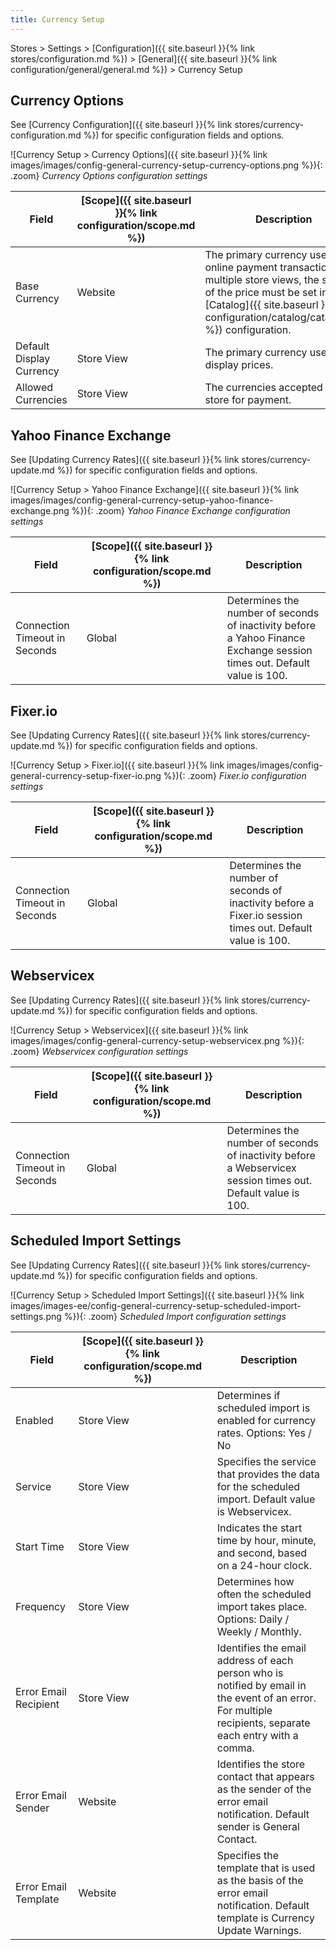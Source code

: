 ```yaml
---
title: Currency Setup
---
```


Stores > Settings > [Configuration]({{ site.baseurl }}{% link stores/configuration.md %}) > [General]({{ site.baseurl }}{% link configuration/general/general.md %}) > Currency Setup

## Currency Options

See [Currency Configuration]({{ site.baseurl }}{% link stores/currency-configuration.md %}) for specific configuration fields and options.

![Currency Setup > Currency Options]({{ site.baseurl }}{% link images/images/config-general-currency-setup-currency-options.png %}){: .zoom}
_Currency Options configuration settings_

|Field|[Scope]({{ site.baseurl }}{% link configuration/scope.md %})|Description|
|--- |--- |--- |
|Base Currency|Website|The primary currency used for all online payment transactions. For multiple store views, the scope of the price  must be set in the [Catalog]({{ site.baseurl }}{% link configuration/catalog/catalog.md %}) configuration.|
|Default Display Currency|Store View|The primary currency used to display prices.|
|Allowed Currencies|Store View|The currencies accepted by your store for payment.|

## Yahoo Finance Exchange

See [Updating Currency Rates]({{ site.baseurl }}{% link stores/currency-update.md %}) for specific configuration fields and options.

![Currency Setup > Yahoo Finance Exchange]({{ site.baseurl }}{% link images/images/config-general-currency-setup-yahoo-finance-exchange.png %}){: .zoom}
_Yahoo Finance Exchange configuration settings_

|Field|[Scope]({{ site.baseurl }}{% link configuration/scope.md %})|Description|
|--- |--- |--- |
|Connection Timeout in Seconds|Global|Determines the number of seconds of inactivity before a Yahoo Finance Exchange session times out. Default value is 100.|

## Fixer.io

See [Updating Currency Rates]({{ site.baseurl }}{% link stores/currency-update.md %}) for specific configuration fields and options.

![Currency Setup > Fixer.io]({{ site.baseurl }}{% link images/images/config-general-currency-setup-fixer-io.png %}){: .zoom}
_Fixer.io configuration settings_

|Field|[Scope]({{ site.baseurl }}{% link configuration/scope.md %})|Description|
|--- |--- |--- |
|Connection Timeout in Seconds|Global|Determines the number of seconds of inactivity before a Fixer.io session times out. Default value is 100.|

## Webservicex

See [Updating Currency Rates]({{ site.baseurl }}{% link stores/currency-update.md %}) for specific configuration fields and options.

![Currency Setup > Webservicex]({{ site.baseurl }}{% link images/images/config-general-currency-setup-webservicex.png %}){: .zoom}
_Webservicex configuration settings_

|Field|[Scope]({{ site.baseurl }}{% link configuration/scope.md %})|Description|
|--- |--- |--- |
|Connection Timeout in Seconds|Global|Determines the number of seconds of inactivity before a Webservicex session times out. Default value is 100.|

## Scheduled Import Settings

See [Updating Currency Rates]({{ site.baseurl }}{% link stores/currency-update.md %}) for specific configuration fields and options.

![Currency Setup > Scheduled Import Settings]({{ site.baseurl }}{% link images/images-ee/config-general-currency-setup-scheduled-import-settings.png %}){: .zoom}
_Scheduled Import configuration settings_

|Field|[Scope]({{ site.baseurl }}{% link configuration/scope.md %})|Description|
|--- |--- |--- |
|Enabled|Store View|Determines if scheduled import is enabled for currency rates. Options: Yes / No|
|Service|Store View|Specifies the service that provides the data for the scheduled import. Default value is Webservicex.|
|Start Time|Store View|Indicates the start time by hour, minute, and second, based on a 24-hour clock.|
|Frequency|Store View|Determines how often the scheduled import takes place. Options: Daily / Weekly / Monthly.|
|Error Email Recipient|Store View|Identifies the email address of each person who is notified by email in the event of an error. For multiple recipients, separate each entry with a comma.|
|Error Email Sender|Website|Identifies the store contact that appears as the sender of the error email notification. Default sender is General Contact.|
|Error Email Template|Website|Specifies the template that is used as the basis of the error email notification. Default template is Currency Update Warnings.|
